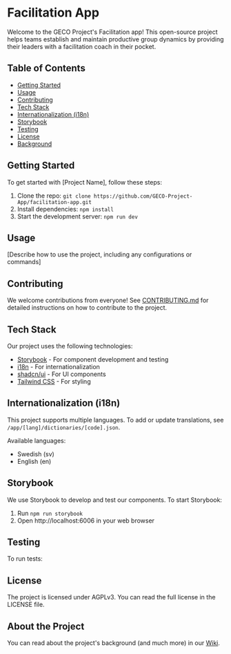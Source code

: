 # Facilitation App

Welcome to the GECO Project's Facilitation app! This open-source project helps teams establish and maintain productive group dynamics by providing their leaders with a facilitation coach in their pocket.

## Table of Contents

- [Getting Started](#getting-started)
- [Usage](#usage)
- [Contributing](#contributing)
- [Tech Stack](#tech-stack)
- [Internationalization (i18n)](#internationalization-i18n)
- [Storybook](#storybook)
- [Testing](#testing)
- [License](#license)
- [Background](#background)

## Getting Started

To get started with [Project Name], follow these steps:

1. Clone the repo: `git clone https://github.com/GECO-Project-App/facilitation-app.git`
2. Install dependencies: `npm install`
3. Start the development server: `npm run dev`

## Usage

[Describe how to use the project, including any configurations or commands]

## Contributing

We welcome contributions from everyone! See [CONTRIBUTING.md](CONTRIBUTING.md) for detailed instructions on how to contribute to the project.

## Tech Stack

Our project uses the following technologies:

- [Storybook](https://storybook.js.org/docs/react/get-started/introduction) - For component development and testing
- [i18n](https://nextjs.org/docs/app/building-your-application/routing/internationalization) - For internationalization
- [shadcn/ui](https://ui.shadcn.com/docs) - For UI components
- [Tailwind CSS](https://tailwindcss.com/docs) - For styling

## Internationalization (i18n)

This project supports multiple languages. To add or update translations, see `/app/[lang]/dictionaries/[code].json`.

Available languages:

- Swedish (sv)
- English (en)

## Storybook

We use Storybook to develop and test our components. To start Storybook:

1. Run `npm run storybook`
2. Open http://localhost:6006 in your web browser

## Testing

To run tests:

## License

The project is licensed under AGPLv3. You can read the full license in the LICENSE file.

## About the Project

You can read about the project's background (and much more) in our [Wiki](https://github.com/GECO-Project-App/facilitation-app/wiki).
